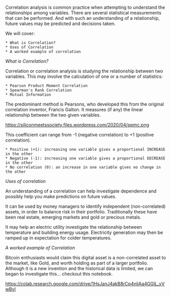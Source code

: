 Correlation analysis is common practice when attempting to understand the relationships among variables. There are several statistical measurements that can be performed. And with such an understanding of a relationship, future values may be predicted and decisions taken.

We will cover:

	* What is Correlation?
	* Uses of Correlation
	* A worked example of correlation

*What is Correlation?*

Correlation or correlation analysis is studying the relationship between two variables. This may involve the calculation of one or a number of statistics:

	* Pearson Product Moment Correlation
	* Spearman's Rank Correlation
	* Mutual Information

The predominant method is Pearsons, who developed this from the original correlation inventor, Francis Galton. It measures (if any) the linear relationship between the two given variables.

https://siliconmeetssociety.files.wordpress.com/2020/04/ppmc.png

This coefficient can range from -1 (negative correlation) to +1 (positive correlation).

	* Positive (+1): increasing one variable gives a proportional INCREASE in the other
	* Negative (-1): increasing one variable gives a proportional DECREASE in the other
	* No correlation (0): an increase in one variable gives no change in the other

*Uses of correlation*

An understanding of a correlation can help investigate dependence and possibly help you make predictions on future values.

It can be used by money managers to identify independent (non-correlated) assets, in order to balance risk in their portfolio. Traditionally these have been real estate, emerging markets and gold or precious metals.

It may help an electric utility investigate the relationship between temperature and building energy usage. Electricity generation may then be ramped up in expectation for colder temperatures.

*A worked example of Correlation*

Bitcoin enthusiasts would claim this digital asset is a non-correlated asset to the market, like Gold, and worth holding as part of a larger portfolio. Although it is a new invention and the historical data is limited, we can began to investigate this... checkout this notebook.

https://colab.research.google.com/drive/1HsJanJ4akB8rCp4nliAa4GGlL_yVwBvI
